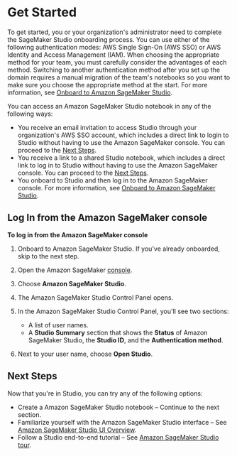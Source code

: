 # Get Started<a name="notebooks-get-started"></a>

 To get started, you or your organization's administrator need to complete the SageMaker Studio onboarding process\. You can use either of the following authentication modes: AWS Single Sign\-On \(AWS SSO\) or AWS Identity and Access Management \(IAM\)\. When choosing the appropriate method for your team, you must carefully consider the advantages of each method\. Switching to another authentication method after you set up the domain requires a manual migration of the team's notebooks so you want to make sure you choose the appropriate method at the start\. For more information, see [Onboard to Amazon SageMaker Studio](gs-studio-onboard.md)\. 

 You can access an Amazon SageMaker Studio notebook in any of the following ways: 
+ You receive an email invitation to access Studio through your organization's AWS SSO account, which includes a direct link to login to Studio without having to use the Amazon SageMaker console\. You can proceed to the [Next Steps](#notebooks-get-started-next-steps)\.
+ You receive a link to a shared Studio notebook, which includes a direct link to log in to Studio without having to use the Amazon SageMaker console\. You can proceed to the [Next Steps](#notebooks-get-started-next-steps)\. 
+ You onboard to Studio and then log in to the Amazon SageMaker console\. For more information, see [Onboard to Amazon SageMaker Studio](gs-studio-onboard.md)\.

## Log In from the Amazon SageMaker console<a name="notebooks-get-started-log-in"></a>

**To log in from the Amazon SageMaker console**

1. Onboard to Amazon SageMaker Studio\. If you've already onboarded, skip to the next step\.

1. Open the Amazon SageMaker [console](https://console.aws.amazon.com/sagemaker/)\.

1. Choose **Amazon SageMaker Studio**\.

1. The Amazon SageMaker Studio Control Panel opens\.

1. In the Amazon SageMaker Studio Control Panel, you'll see two sections:
   + A list of user names\.
   + A **Studio Summary** section that shows the **Status** of Amazon SageMaker Studio, the **Studio ID**, and the **Authentication method**\.

1. Next to your user name, choose **Open Studio**\.

## Next Steps<a name="notebooks-get-started-next-steps"></a>

Now that you're in Studio, you can try any of the following options:
+ Create a Amazon SageMaker Studio notebook – Continue to the next section\.
+ Familiarize yourself with the Amazon SageMaker Studio interface – See [Amazon SageMaker Studio UI Overview](studio-ui.md)\.
+ Follow a Studio end\-to\-end tutorial – See [Amazon SageMaker Studio tour](gs-studio-end-to-end.md)\.